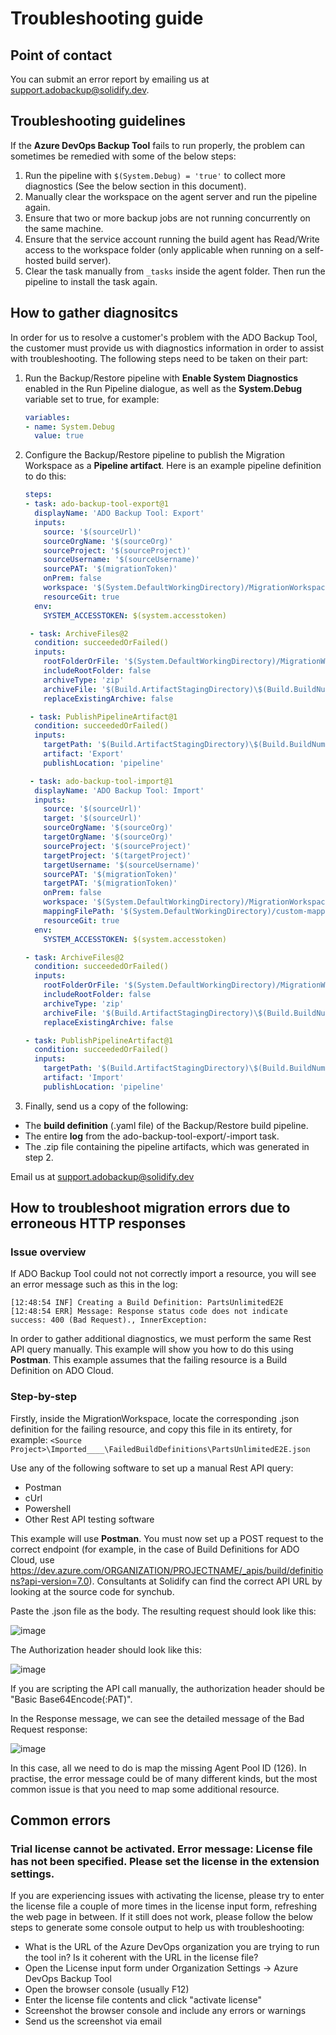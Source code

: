 # Troubleshooting guide

## Point of contact

You can submit an error report by emailing us at <support.adobackup@solidify.dev>.

## Troubleshooting guidelines

If the **Azure DevOps Backup Tool** fails to run properly, the problem can sometimes be remedied with some of the below steps:

1. Run the pipeline with `$(System.Debug) = 'true'` to collect more diagnostics (See the below section in this document).
1. Manually clear the workspace on the agent server and run the pipeline again.
1. Ensure that two or more backup jobs are not running concurrently on the same machine.
1. Ensure that the service account running the build agent has Read/Write access to the workspace folder (only applicable when running on a self-hosted build server).
1. Clear the task manually from `_tasks` inside the agent folder. Then run the pipeline to install the task again.

## How to gather diagnositcs

In order for us to resolve a customer's problem with the ADO Backup Tool, the customer must provide us with diagnostics information in order to assist with troubleshooting. The following steps need to be taken on their part:

1. Run the Backup/Restore pipeline with **Enable System Diagnostics** enabled in the Run Pipeline dialogue, as well as the **System.Debug** variable set to true, for example:
   ```yaml
   variables:
   - name: System.Debug
     value: true
   ```
1. Configure the Backup/Restore pipeline to publish the Migration Workspace as a **Pipeline artifact**. Here is an example pipeline definition to do this:
   ```yaml
   steps:
   - task: ado-backup-tool-export@1
     displayName: 'ADO Backup Tool: Export'
     inputs:
       source: '$(sourceUrl)'
       sourceOrgName: '$(sourceOrg)'
       sourceProject: '$(sourceProject)'
       sourceUsername: '$(sourceUsername)'
       sourcePAT: '$(migrationToken)'
       onPrem: false
       workspace: '$(System.DefaultWorkingDirectory)/MigrationWorkspace'
       resourceGit: true
     env:
       SYSTEM_ACCESSTOKEN: $(system.accesstoken)

    - task: ArchiveFiles@2
     condition: succeededOrFailed()
     inputs: 
       rootFolderOrFile: '$(System.DefaultWorkingDirectory)/MigrationWorkspace'
       includeRootFolder: false
       archiveType: 'zip'
       archiveFile: '$(Build.ArtifactStagingDirectory)\$(Build.BuildNumber)-EXPORT.zip'
       replaceExistingArchive: false

    - task: PublishPipelineArtifact@1
     condition: succeededOrFailed()
     inputs:
       targetPath: '$(Build.ArtifactStagingDirectory)\$(Build.BuildNumber)-EXPORT.zip'
       artifact: 'Export'
       publishLocation: 'pipeline'

    - task: ado-backup-tool-import@1
     displayName: 'ADO Backup Tool: Import'
     inputs:
       source: '$(sourceUrl)'
       target: '$(sourceUrl)'
       sourceOrgName: '$(sourceOrg)'
       targetOrgName: '$(sourceOrg)'
       sourceProject: '$(sourceProject)'
       targetProject: '$(targetProject)'
       targetUsername: '$(sourceUsername)'
       sourcePAT: '$(migrationToken)'
       targetPAT: '$(migrationToken)'
       onPrem: false
       workspace: '$(System.DefaultWorkingDirectory)/MigrationWorkspace'
       mappingFilePath: '$(System.DefaultWorkingDirectory)/custom-mappings'
       resourceGit: true
     env:
       SYSTEM_ACCESSTOKEN: $(system.accesstoken)

   - task: ArchiveFiles@2
     condition: succeededOrFailed()
     inputs: 
       rootFolderOrFile: '$(System.DefaultWorkingDirectory)/MigrationWorkspace'
       includeRootFolder: false
       archiveType: 'zip'
       archiveFile: '$(Build.ArtifactStagingDirectory)\$(Build.BuildNumber)-IMPORT.zip'
       replaceExistingArchive: false

   - task: PublishPipelineArtifact@1
     condition: succeededOrFailed()
     inputs:
       targetPath: '$(Build.ArtifactStagingDirectory)\$(Build.BuildNumber)-IMPORT.zip'
       artifact: 'Import'
       publishLocation: 'pipeline'
   ```
1. Finally, send us a copy of the following:
  - The **build definition** (.yaml file) of the Backup/Restore build pipeline.
  - The entire **log** from the ado-backup-tool-export/-import task.
  - The .zip file containing the pipeline artifacts, which was generated in step 2.

Email us at <support.adobackup@solidify.dev>

## How to troubleshoot migration errors due to erroneous HTTP responses

### Issue overview

If ADO Backup Tool could not not correctly import a resource, you will see an error message such as this in the log:

```
[12:48:54 INF] Creating a Build Definition: PartsUnlimitedE2E
[12:48:54 ERR] Message: Response status code does not indicate success: 400 (Bad Request)., InnerException: 
```

In order to gather additional diagnostics, we must perform the same Rest API query manually. This example will show you how to do this using **Postman**. This example assumes that the failing resource is a Build Definition on ADO Cloud.

### Step-by-step

Firstly, inside the MigrationWorkspace, locate the corresponding .json definition for the failing resource, and copy this file in its entirety, for example: `<Source Project>\Imported____\FailedBuildDefinitions\PartsUnlimitedE2E.json`

Use any of the following software to set up a manual Rest API query:

- Postman
- cUrl
- Powershell
- Other Rest API testing software

This example will use **Postman**. You must now set up a POST request to the correct endpoint (for example, in the case of Build Definitions for ADO Cloud, use <https://dev.azure.com/ORGANIZATION/PROJECTNAME/_apis/build/definitions?api-version=7.0>). Consultants at Solidify can find the correct API URL by looking at the source code for synchub.

Paste the .json file as the body. The resulting request should look like this:

![image](https://github.com/user-attachments/assets/05d681ef-7633-45f3-97f2-87cd1cccdd17)

The Authorization header should look like this:

![image](https://github.com/user-attachments/assets/d845064f-183f-4429-8c30-c31c0b8f0331)

If you are scripting the API call manually, the authorization header should be "Basic Base64Encode(:PAT)".

In the Response message, we can see the detailed message of the Bad Request response:

![image](https://github.com/user-attachments/assets/ff4ea872-fb5e-4ac7-b807-b7195279558d)

In this case, all we need to do is map the missing Agent Pool ID (126). In practise, the error message could be of many different kinds, but the most common issue is that you need to map some additional resource.

## Common errors

### Trial license cannot be activated. Error message: License file has not been specified. Please set the license in the extension settings.

If you are experiencing issues with activating the license, please try to enter the license file a couple of more times in the license input form, refreshing the web page in between. If it still does not work, please follow the below steps to generate some console output to help us with troubleshooting:
 
- What is the URL of the Azure DevOps organization you are trying to run the tool in? Is it coherent with the URL in the license file?
- Open the License input form under Organization Settings -> Azure DevOps Backup Tool
- Open the browser console (usually F12)
- Enter the license file contents and click "activate license"
- Screenshot the browser console and include any errors or warnings
- Send us the screenshot via email
